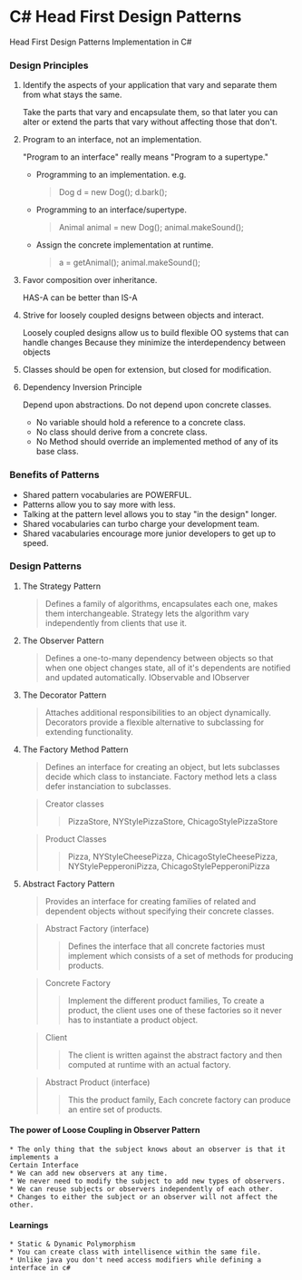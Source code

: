 # C# Head First Design Patterns
Head First Design Patterns Implementation in C#

### Design Principles
1. Identify the aspects of your application that vary and separate them from what stays the same.
    
    Take the parts that vary and encapsulate them, so that later you can alter or extend the
    parts that vary without affecting those that don't.

2. Program to an interface, not an implementation.

    "Program to an interface" really means "Program to a supertype."
    * Programming to an implementation. e.g.
        > Dog d = new Dog();
        > d.bark();
    * Programming to an interface/supertype.
        > Animal animal = new Dog();
        > animal.makeSound();
    * Assign the concrete implementation at runtime.
        > a = getAnimal();
        > animal.makeSound();

3. Favor composition over inheritance.
	
	HAS-A can be better than IS-A

4. Strive for loosely coupled designs between objects and interact.
	
	Loosely coupled designs allow us to build flexible OO systems that can handle changes
	Because they minimize the interdependency between objects

5. Classes should be open for extension, but closed for modification.

6. Dependency Inversion Principle 
	
	Depend upon abstractions. Do not depend upon concrete classes.
	* No variable should hold a reference to a concrete class.
	* No class should derive from a concrete class.
	* No Method should override an implemented method of any of its base class.

### Benefits of Patterns
* Shared pattern vocabularies are POWERFUL.
* Patterns allow you to say more with less.
* Talking at the pattern level allows you to stay "in the design" longer.
* Shared vocabularies can turbo charge your development team.
* Shared vacabularies encourage more junior developers to get up to speed.


### Design Patterns
1. The Strategy Pattern 
	> Defines a family of algorithms, encapsulates each one, makes them interchangeable.
	> Strategy lets the algorithm vary independently from clients that use it.

2. The Observer Pattern
	> Defines a one-to-many dependency between objects so that when one object changes state,
	> all of it's dependents are notified and updated automatically.
	> IObservable and IObserver

3. The Decorator Pattern
	> Attaches additional responsibilities to an object dynamically. Decorators provide a
	> flexible alternative to subclassing for extending functionality.
	

4. The Factory Method Pattern
	> Defines an interface for creating an object, but lets subclasses decide which class to
	> instanciate. Factory method lets a class defer instanciation to subclasses.
	
	> Creator classes
	>	> PizzaStore, NYStylePizzaStore, ChicagoStylePizzaStore
	
	> Product Classes
	>	> Pizza, NYStyleCheesePizza, ChicagoStyleCheesePizza, NYStylePepperoniPizza, ChicagoStylePepperoniPizza

5. Abstract Factory Pattern
	> Provides an interface for creating families of related and dependent objects
	> without specifying their concrete classes.

	> Abstract Factory (interface)
	>	> Defines the interface that all concrete factories must implement which consists
	>	> of a set of methods for producing products.

	> Concrete Factory 
	>	> Implement the different product families, To create a product, the client uses
	>	> one of these factories so it never has to instantiate a product object.

	> Client
	>	> The client is written against the abstract factory and then computed at runtime 
	>	> with an actual factory.

	> Abstract Product (interface)
	>	> This the product family, Each concrete factory can produce an entire set of products.

#### The power of Loose Coupling in Observer Pattern
	* The only thing that the subject knows about an observer is that it implements a
	Certain Interface
	* We can add new observers at any time.
	* We never need to modify the subject to add new types of observers.
	* We can reuse subjects or observers independently of each other.
	* Changes to either the subject or an observer will not affect the other.

#### Learnings
	* Static & Dynamic Polymorphism
	* You can create class with intellisence within the same file.
	* Unlike java you don't need access modifiers while defining a interface in c#